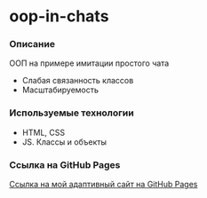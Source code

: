 # oop-in-chats

### Описание
 ООП на примере имитации простого чата
 - Слабая связанность классов
 - Масштабируемость

### Используемые технологии
* HTML, CSS
* JS. Классы и объекты

### Ссылка на GitHub Pages
[Ссылка на мой адаптивный сайт на GitHub Pages]( https://eilerglen.github.io/post-of-oop/index.html)